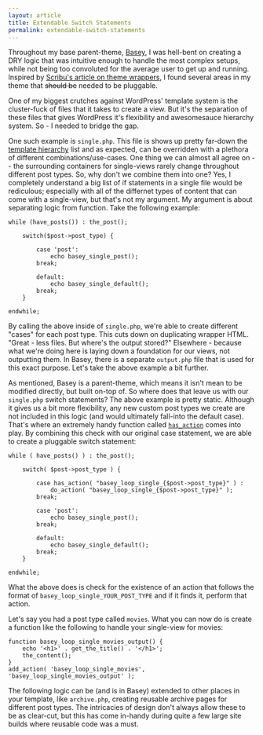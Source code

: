 ```yaml
---
layout: article
title: Extendable Switch Statements
permalink: extendable-switch-statements
---
```


Throughout my base parent-theme, [Basey](http://baseytheme.com), I was hell-bent on creating a DRY logic that was intuitive enough to handle the most complex setups, while not being too convoluted for the average user to get up and running. Inspired by [Scribu's article on theme wrappers](http://scribu.net/wordpress/theme-wrappers.html), I found several areas in my theme that <s>should be</s> needed to be pluggable.

One of my biggest crutches against WordPress' template system is the cluster-fuck of files that it takes to create a view. But it's the separation of these files that gives WordPress it's flexibility and awesomesauce hierarchy system. So - I needed to bridge the gap.

One such example is `single.php`. This file is shows up pretty far-down the [template hierarchy](http://codex.wordpress.org/Template_Hierarchy#Visual_Overview) list and as expected, can be overridden with a plethora of different combinations/use-cases. One thing we can almost all agree on -- the surrounding containers for single-views rarely change throughout different post types. So, why don't we combine them into one? Yes, I completely understand a big list of if statements in a single file would be rediculous; especially with all of the differnet types of content that can come with a single-view, but that's not my argument. My argument is about separating logic from function. Take the following example:

    while (have_posts()) : the_post();

        switch($post->post_type) {

            case 'post':
                echo basey_single_post();
            break;

            default:
                echo basey_single_default();
            break;
        }

    endwhile;

By calling the above inside of `single.php`, we're able to create different "cases" for each post type. This cuts down on duplicating wrapper HTML. "Great - less files. But where's the output stored?" Elsewhere - because what we're doing here is laying down a foundation for our views, not outputting them. In Basey, there is a separate `output.php` file that is used for this exact purpose. Let's take the above example a bit further.

As mentioned, Basey is a parent-theme, which means it isn't mean to be modified directly, but built on-top of. So where does that leave us with our `single.php` switch statements? The above example is pretty static. Although it gives us a bit more flexibility, any new custom post types we create are not included in this logic (and would ultimately fall-into the default case). That's where an extremely handy function called [`has_action`](http://codex.wordpress.org/Function_Reference/has_action) comes into play. By combining this check with our original case statement, we are able to create a pluggable switch statement:

    while ( have_posts() ) : the_post();

        switch( $post->post_type ) {

            case has_action( "basey_loop_single_{$post->post_type}" ) :
                do_action( "basey_loop_single_{$post->post_type}" );
            break;

            case 'post':
                echo basey_single_post();
            break;

            default:
                echo basey_single_default();
            break;
        }

    endwhile;

What the above does is check for the existence of an action that follows the format of `basey_loop_single_YOUR_POST_TYPE` and if it finds it, perform that action.

Let's say you had a post type called `movies`. What you can now do is create a function like the following to handle your single-view for movies:

    function basey_loop_single_movies_output() {
        echo '<h1>' . get_the_title() . '</h1>';
        the_content();
    }
    add_action( 'basey_loop_single_movies', 'basey_loop_single_movies_output' );

The following logic can be (and is in Basey) extended to other places in your template, like `archive.php`, creating reusable archive pages for different post types. The intricacies of design don't always allow these to be as clear-cut, but this has come in-handy during quite a few large site builds where reusable code was a must.
